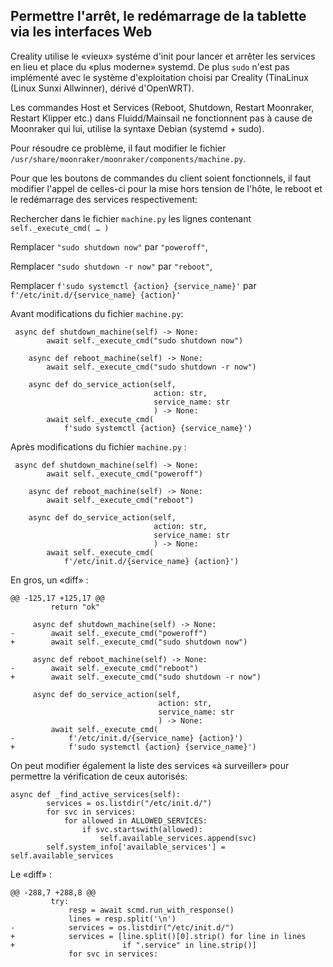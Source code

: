 ## Permettre l'arrêt, le redémarrage de la tablette via les interfaces Web

Creality utilise le «vieux» systéme d'init pour lancer et arrêter les services en lieu et place du «plus moderne» systemd. De plus `sudo` n'est pas implémenté avec le système d'exploitation choisi par Creality (TinaLinux (Linux Sunxi Allwinner), dérivé d'OpenWRT).

Les commandes Host et Services (Reboot, Shutdown, Restart Moonraker, Restart Klipper etc.) dans Fluidd/Mainsail ne fonctionnent pas à cause de Moonraker 
qui lui, utilise la syntaxe Debian (systemd + sudo).

Pour résoudre ce problème, il faut modifier le fichier `/usr/share/moonraker/moonraker/components/machine.py`. 

Pour que les boutons de commandes du client soient fonctionnels, il faut modifier l'appel de celles-ci pour la mise hors tension de l'hôte, le reboot et le redémarrage des services respectivement:

   Rechercher dans le fichier `machine.py` les lignes contenant `self._execute_cmd( … )`
   
   Remplacer `"sudo shutdown now"` par `"poweroff"`, 
   
   Remplacer `"sudo shutdown -r now"` par `"reboot"`, 
   
   Remplacer `f'sudo systemctl {action} {service_name}'` par `f'/etc/init.d/{service_name} {action}'`


Avant modifications du fichier `machine.py`:
```
 async def shutdown_machine(self) -> None:
        await self._execute_cmd("sudo shutdown now")

    async def reboot_machine(self) -> None:
        await self._execute_cmd("sudo shutdown -r now")

    async def do_service_action(self,
                                action: str,
                                service_name: str
                                ) -> None:
        await self._execute_cmd(
            f'sudo systemctl {action} {service_name}')
```
Après modifications du fichier `machine.py` :
```
 async def shutdown_machine(self) -> None:
        await self._execute_cmd("poweroff")

    async def reboot_machine(self) -> None:
        await self._execute_cmd("reboot")

    async def do_service_action(self,
                                action: str,
                                service_name: str
                                ) -> None:
        await self._execute_cmd(
            f'/etc/init.d/{service_name} {action}')
```

En gros, un «diff» :
```
@@ -125,17 +125,17 @@
         return "ok"

     async def shutdown_machine(self) -> None:
-        await self._execute_cmd("poweroff")
+        await self._execute_cmd("sudo shutdown now")

     async def reboot_machine(self) -> None:
-        await self._execute_cmd("reboot")
+        await self._execute_cmd("sudo shutdown -r now")

     async def do_service_action(self,
                                 action: str,
                                 service_name: str
                                 ) -> None:
         await self._execute_cmd(
-            f'/etc/init.d/{service_name} {action}')
+            f'sudo systemctl {action} {service_name}')
```

On peut modifier également la liste des services «à surveiller» pour permettre la vérification de ceux autorisés:

```
async def _find_active_services(self):
        services = os.listdir("/etc/init.d/")
        for svc in services:
            for allowed in ALLOWED_SERVICES:
                if svc.startswith(allowed):
                    self.available_services.append(svc)
        self.system_info['available_services'] = self.available_services

```

Le «diff» :
```
@@ -288,7 +288,8 @@
         try:
             resp = await scmd.run_with_response()
             lines = resp.split('\n')
-            services = os.listdir("/etc/init.d/")
+            services = [line.split()[0].strip() for line in lines
+                        if ".service" in line.strip()]
             for svc in services:

```
